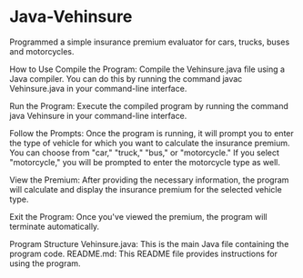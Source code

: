 # Java-Vehinsure
Programmed a simple insurance premium evaluator for cars, trucks, buses and motorcycles.

How to Use
Compile the Program: Compile the Vehinsure.java file using a Java compiler. You can do this by running the command javac Vehinsure.java in your command-line interface.

Run the Program: Execute the compiled program by running the command java Vehinsure in your command-line interface.

Follow the Prompts: Once the program is running, it will prompt you to enter the type of vehicle for which you want to calculate the insurance premium. You can choose from "car," "truck," "bus," or "motorcycle." If you select "motorcycle," you will be prompted to enter the motorcycle type as well.

View the Premium: After providing the necessary information, the program will calculate and display the insurance premium for the selected vehicle type.

Exit the Program: Once you've viewed the premium, the program will terminate automatically.

Program Structure
Vehinsure.java: This is the main Java file containing the program code.
README.md: This README file provides instructions for using the program.
